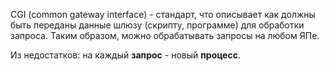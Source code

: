 CGI (common gateway interface) - стандарт, что описывает как должны быть переданы данные шлюзу (скрипту, программе) для обработки запроса. Таким образом, можно обрабатывать запросы на любом ЯПе. 

Из недостатков: на каждый **запрос** - новый **процесс**.

